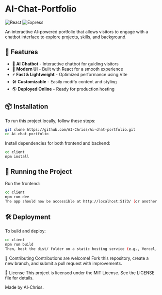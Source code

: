 # AI-Chat-Portfolio

![React](https://img.shields.io/badge/Built%20with-React-blue?style=flat&logo=react)
![Express](https://img.shields.io/badge/Backend-Express.js-green?style=flat&logo=express)

An interactive AI-powered portfolio that allows visitors to engage with a chatbot interface to explore projects, skills, and background.

## 🚀 Features

- 🤖 **AI Chatbot** - Interactive chatbot for guiding visitors
- 🎨 **Modern UI** - Built with React for a smooth experience
- ⚡ **Fast & Lightweight** - Optimized performance using Vite
- 🛠 **Customizable** - Easily modify content and styling
- 🌎 **Deployed Online** - Ready for production hosting

## 📦 Installation

To run this project locally, follow these steps:
```bash
git clone https://github.com/AI-Chriss/Ai-chat-portfolio.git
cd Ai-chat-portfolio
```

Install dependencies for both frontend and backend:
```bash
cd client
npm install
```

## 🏃 Running the Project

Run the frontend:
```bash
cd client
npm run dev
The app should now be accessible at http://localhost:5173/ (or another Vite default port).
```

## 🛠 Deployment
To build and deploy:
```bash
cd client
npm run build
Then, host the dist/ folder on a static hosting service (e.g., Vercel, Netlify) and deploy the backend separately.
```

🤝 Contributing
Contributions are welcome! Fork this repository, create a new branch, and submit a pull request with improvements.

📜 License
This project is licensed under the MIT License. See the LICENSE file for details.

Made by AI-Chriss.
